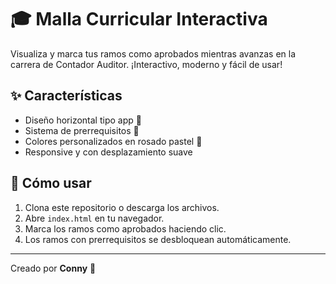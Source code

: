 # 🎓 Malla Curricular Interactiva

Visualiza y marca tus ramos como aprobados mientras avanzas en la carrera de Contador Auditor. ¡Interactivo, moderno y fácil de usar!

## ✨ Características
- Diseño horizontal tipo app 📱
- Sistema de prerrequisitos 🔐
- Colores personalizados en rosado pastel 🌸
- Responsive y con desplazamiento suave

## 🚀 Cómo usar
1. Clona este repositorio o descarga los archivos.
2. Abre `index.html` en tu navegador.
3. Marca los ramos como aprobados haciendo clic.
4. Los ramos con prerrequisitos se desbloquean automáticamente.

---

Creado por **Conny** 💖
